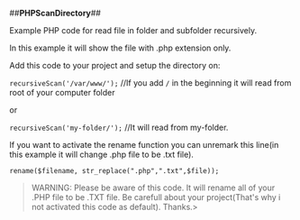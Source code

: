 ##**PHPScanDirectory**##

Example PHP code for read file in folder and subfolder recursively.

In this example it will show the file with .php extension only.

Add this code to your project and setup the directory on:

`recursiveScan('/var/www/');` //If you add `/` in the beginning it will read from root of your computer folder

or 

`recursiveScan('my-folder/');` //It will read from my-folder.


If you want to activate the rename function you can unremark this line(in this example it will change .php file to be .txt file).

`rename($filename, str_replace(".php",".txt",$file));`

>WARNING: Please be aware of this code. It will rename all of your .PHP file to be .TXT file. Be carefull about your project(That's why i not activated this code as default). Thanks.>
